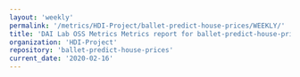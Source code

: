 ```yaml
---
layout: 'weekly'
permalink: '/metrics/HDI-Project/ballet-predict-house-prices/WEEKLY/'
title: 'DAI Lab OSS Metrics Metrics report for ballet-predict-house-prices | WEEKLY-REPORT-2020-02-16'
organization: 'HDI-Project'
repository: 'ballet-predict-house-prices'
current_date: '2020-02-16'
---
```

